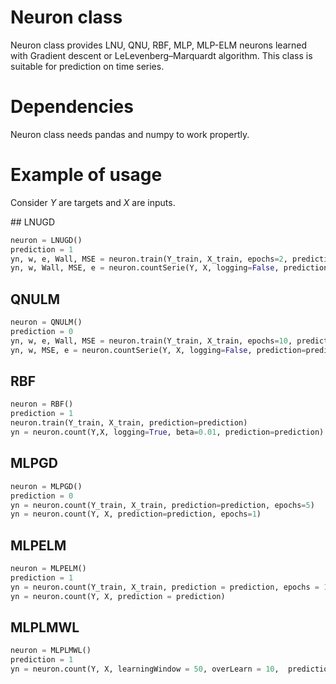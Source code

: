 # Neuron class
Neuron class provides LNU, QNU, RBF, MLP, MLP-ELM neurons learned with Gradient descent or LeLevenberg–Marquardt algorithm. This class is suitable for prediction on time series.

# Dependencies
Neuron class needs pandas and numpy to work propertly.

# Example of usage

Consider *Y* are targets and *X* are inputs.

## LNUGD
```python
neuron = LNUGD()
prediction = 1
yn, w, e, Wall, MSE = neuron.train(Y_train, X_train, epochs=2, prediction=prediction)
yn, w, Wall, MSE, e = neuron.countSerie(Y, X, logging=False, prediction=prediction)
```

## QNULM
```python
neuron = QNULM()
prediction = 0
yn, w, e, Wall, MSE = neuron.train(Y_train, X_train, epochs=10, prediction=prediction)
yn, w, MSE, e = neuron.countSerie(Y, X, logging=False, prediction=prediction)
```

## RBF
```python
neuron = RBF()
prediction = 1
neuron.train(Y_train, X_train, prediction=prediction)
yn = neuron.count(Y,X, logging=True, beta=0.01, prediction=prediction)
```
## MLPGD
```python
neuron = MLPGD()
prediction = 0
yn = neuron.count(Y_train, X_train, prediction=prediction, epochs=5)
yn = neuron.count(Y, X, prediction=prediction, epochs=1)
```
## MLPELM
```python
neuron = MLPELM()
prediction = 1
yn = neuron.count(Y_train, X_train, prediction = prediction, epochs = 10)
yn = neuron.count(Y, X, prediction = prediction)
```
## MLPLMWL
```python
neuron = MLPLMWL()
prediction = 1
yn = neuron.count(Y, X, learningWindow = 50, overLearn = 10,  prediction = prediction)
```
